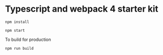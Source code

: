 # Typescript and webpack 4 starter kit

    npm install

    npm start

To build for production

    npm run build